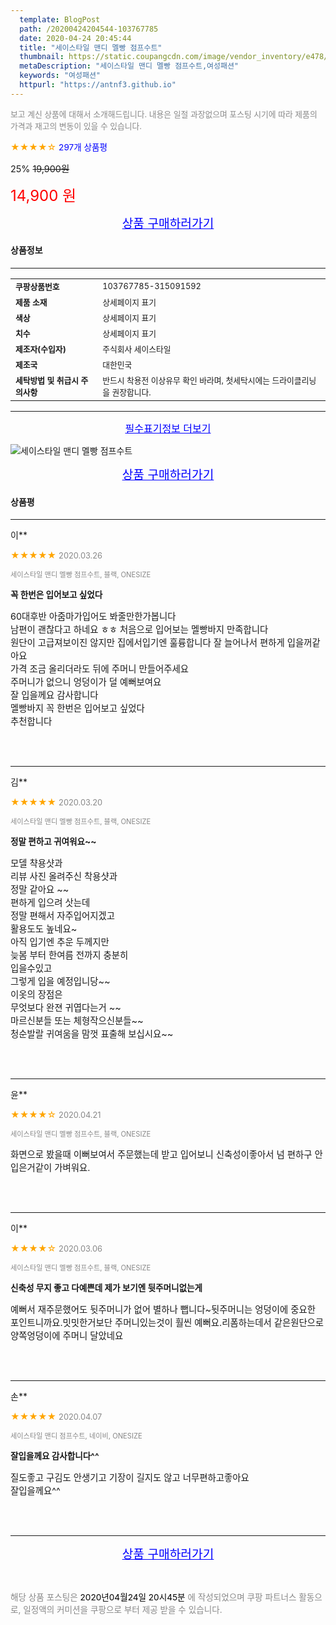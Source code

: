 ```yaml
---
  template: BlogPost
  path: /20200424204544-103767785
  date: 2020-04-24 20:45:44
  title: "세이스타일 맨디 멜빵 점프수트"
  thumbnail: https://static.coupangcdn.com/image/vendor_inventory/e478/362bc7205bbe9d4ec10bb0e564d1cd7d930a277523a887ff6eea98d802e2.jpg
  metaDescription: "세이스타일 맨디 멜빵 점프수트,여성패션"
  keywords: "여성패션"
  httpurl: "https://antnf3.github.io"
---
```

  
<span style="color: #888;font-size:0.8rem">보고 계신 상품에 대해서 소개해드립니다.
내용은 일절 과장없으며 포스팅 시기에 따라 제품의 가격과 재고의 변동이 있을 수 있습니다.</span>
  
<span style="color: orange;">★★★★☆</span> <span style="color: blue;font-size: 0.85rem;">297개 상품평</span>

<span style="font-size: 0.9rem">25%</span> <span style="font-size: 0.9rem">~~19,900원~~</span>

<span style="color: red;font-size: 1.5rem;">14,900 원</span>



<p align="center"><a href="http://me2.do/xIJYUGcx" style="font-size: 1.2rem; color: blue;">상품 구매하러가기</a></p>

#### 상품정보

---

|                  |                       |
| ---------------- | --------------------- |
| **<span style="font-size:0.8rem;">쿠팡상품번호</span>** | <span style="font-size:0.8rem;">103767785-315091592</span> |
| **<span style="font-size:0.8rem;">제품 소재</span>**    | <span style="font-size:0.8rem;">상세페이지 표기</span>        |
| **<span style="font-size:0.8rem;">색상</span>**    | <span style="font-size:0.8rem;">상세페이지 표기</span>        |
| **<span style="font-size:0.8rem;">치수</span>**    | <span style="font-size:0.8rem;">상세페이지 표기</span>        |
| **<span style="font-size:0.8rem;">제조자(수입자)</span>**    | <span style="font-size:0.8rem;">주식회사 세이스타일</span>        |
| **<span style="font-size:0.8rem;">제조국</span>**    | <span style="font-size:0.8rem;">대한민국</span>        |
| **<span style="font-size:0.8rem;">세탁방법 및 취급시 주의사항</span>**    | <span style="font-size:0.8rem;">반드시 착용전 이상유무 확인 바라며, 첫세탁시에는 드라이클리닝을 권장합니다.</span>        |




---

<p align="center"><a href="http://me2.do/xIJYUGcx" style="font-size: 1rem; color: blue;">필수표기정보 더보기</a></p>

![세이스타일 맨디 멜빵 점프수트](http://image1.coupangcdn.com/image/vendor_inventory/8d6d/c25f8d67952e1a1815950e6e872abe930644ee2d1c002d9d3cdaa9f5580f.jpg)

<p align="center"><a href="http://me2.do/xIJYUGcx" style="font-size: 1.2rem; color: blue;">상품 구매하러가기</a></p>

#### 상품평
  
---
  
이**
    
<span style="color: orange;">★★★★★</span> <span style="font-size:0.8rem;color: #888;">2020.03.26</span>
    
<span style="color: #888;font-size:0.7rem">세이스타일 맨디 멜빵 점프수트, 블랙, ONESIZE</span>
    
<span style="font-size:0.85rem">**꼭 한번은 입어보고 싶었다**</span>
    
<span style="font-size: 0.9rem;">60대후반 아줌마가입어도 봐줄만한가봅니다<br/>남편이 괜찮다고 하네요 ㅎㅎ 처음으로 입어보는 멜빵바지 만족합니다<br/>원단이 고급져보이진 않지만 집에서입기엔 훌륭합니다 잘 늘어나서 편하게 입을꺼같아요<br/>가격 조금 올리더라도 뒤에 주머니 만들어주세요<br/>주머니가 없으니 엉덩이가 덜 예뻐보여요<br/>잘 입을께요 감사합니다<br/>멜빵바지 꼭 한번은 입어보고 싶었다<br/>추천합니다</span>
    
<br>
<br>

---
  
김**
    
<span style="color: orange;">★★★★★</span> <span style="font-size:0.8rem;color: #888;">2020.03.20</span>
    
<span style="color: #888;font-size:0.7rem">세이스타일 맨디 멜빵 점프수트, 블랙, ONESIZE</span>
    
<span style="font-size:0.85rem">**정말 편하고 귀여워요~~**</span>
    
<span style="font-size: 0.9rem;">모델 챡용샷과 <br/>리뷰 사진 올려주신 착용샷과 <br/>정말 같아요 ~~ <br/>편하게 입으려 삿는데 <br/>정말 편해서 자주입어지겠고 <br/>활용도도 높네요~ <br/>아직 입기엔 추운 두께지만<br/>늦봄 부터 한여름 전까지 충분히 <br/>입을수있고 <br/>그렇게 입을 예정입니당~~ <br/>이옷의 장점은 <br/>무엇보다 완젼 귀엽다는거 ~~ <br/>마르신분들   또는 체형작으신분들~~ <br/>청순발랄 귀여움을 맘껏 표출해 보십시요~~</span>
    
<br>
<br>

---
  
윤**
    
<span style="color: orange;">★★★★☆</span> <span style="font-size:0.8rem;color: #888;">2020.04.21</span>
    
<span style="color: #888;font-size:0.7rem">세이스타일 맨디 멜빵 점프수트, 블랙, ONESIZE</span>
    

    
<span style="font-size: 0.9rem;">화면으로 봤을때 이뻐보여서 주문했는데 받고 입어보니 신축성이좋아서 넘 편하구 안입은거같이 가벼워요.</span>
    
<br>
<br>

---
  
이**
    
<span style="color: orange;">★★★★☆</span> <span style="font-size:0.8rem;color: #888;">2020.03.06</span>
    
<span style="color: #888;font-size:0.7rem">세이스타일 맨디 멜빵 점프수트, 블랙, ONESIZE</span>
    
<span style="font-size:0.85rem">**신축성 무지 좋고 다예쁜데 제가 보기엔 뒷주머니없는게**</span>
    
<span style="font-size: 0.9rem;">예뻐서 재주문했어도 뒷주머니가  없어 별하나 뺍니다~뒷주머니는 엉덩이에 중요한 포인트니까요.밋밋한거보단 주머니있는것이 훨씬 예뻐요.리폼하는데서 같은원단으로 양쪽엉덩이에 주머니 달았네요</span>
    
<br>
<br>

---
  
손**
    
<span style="color: orange;">★★★★★</span> <span style="font-size:0.8rem;color: #888;">2020.04.07</span>
    
<span style="color: #888;font-size:0.7rem">세이스타일 맨디 점프수트, 네이비, ONESIZE</span>
    
<span style="font-size:0.85rem">**잘입을께요 감사합니다^^**</span>
    
<span style="font-size: 0.9rem;">질도좋고 구김도 안생기고 기장이 길지도 않고 너무편하고좋아요<br/>잘입을께요^^</span>
    
<br>
<br>


  
---
  
<p align="center"><a href="http://me2.do/xIJYUGcx" style="font-size: 1.2rem; color: blue;">상품 구매하러가기</a></p>
  
<br>
  
<span style="font-size: 0.85rem; color: #888;">해당 상품 포스팅은 <span style="color: #000;"> 2020년04월24일 20시45분 </span> 에 작성되었으며 쿠팡 파트너스 활동으로, 일정액의 커미션을 쿠팡으로 부터 제공 받을 수 있습니다.</span>